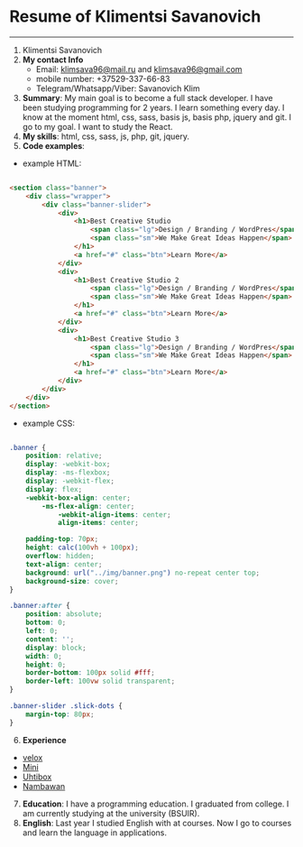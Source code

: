 # Resume of Klimentsi Savanovich
---

1. Klimentsi Savanovich
2. **My contact Info**
    - Email: klimsava96@mail.ru and klimsava96@gmail.com
    - mobile number: +37529-337-66-83
    - Telegram/Whatsapp/Viber: Savanovich Klim
3. **Summary**: My main goal is to become a full stack developer. I have been studying programming for 2 years. I learn something every day. I know at the moment html, css, sass, basis js, basis php, jquery and git. I go to my goal. I want to study the React.
4.  **My skills**: html, css, sass, js, php, git, jquery.
5.  **Code examples**: 
* example HTML:

```html

<section class="banner">    
	<div class="wrapper">   
		<div class="banner-slider"> 
			<div>   
				<h1>Best Creative Studio    
					<span class="lg">Design / Branding / WordPres</span>    
					<span class="sm">We Make Great Ideas Happen</span>  
				</h1>   
				<a href="#" class="btn">Learn More</a>  
			</div>  
			<div>   
				<h1>Best Creative Studio 2  
					<span class="lg">Design / Branding / WordPres</span>    
					<span class="sm">We Make Great Ideas Happen</span>  
				</h1>   
				<a href="#" class="btn">Learn More</a>  
			</div>  
			<div>   
				<h1>Best Creative Studio 3  
					<span class="lg">Design / Branding / WordPres</span>    
					<span class="sm">We Make Great Ideas Happen</span>  
				</h1>   
				<a href="#" class="btn">Learn More</a>  
			</div>  
		</div>  
	</div>  
</section>  
```
* example CSS:

```css

.banner {
	position: relative;
	display: -webkit-box;
	display: -ms-flexbox;
	display: -webkit-flex;
	display: flex;
	-webkit-box-align: center;
	    -ms-flex-align: center;
	        -webkit-align-items: center;
	        align-items: center;

	padding-top: 70px;
	height: calc(100vh + 100px);
	overflow: hidden;
	text-align: center;
	background: url("../img/banner.png") no-repeat center top;
	background-size: cover;
}

.banner:after {
	position: absolute;
	bottom: 0;
	left: 0;
	content: '';
	display: block;
	width: 0;
	height: 0;
	border-bottom: 100px solid #fff;
	border-left: 100vw solid transparent;
}

.banner-slider .slick-dots {
	margin-top: 80px;
}
```
6. **Experience** 
* [velox](https://klimsava.github.io/velox/index.html)
* [Mini](https://klimsava.github.io/new2/index.html)
* [Uhtibox](https://klimsava.github.io/one/index.html)
* [Nambawan](https://klimsava.github.io/test/app/index.html)
7. **Education**: I have a programming education. I graduated from college. I am currently studying at the university (BSUIR).
8. **English**: Last year I studied English with at courses. Now I go to courses and learn the language in applications.
